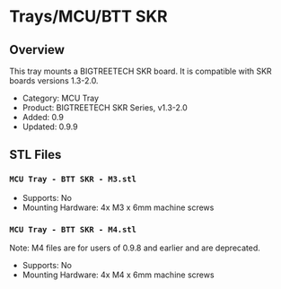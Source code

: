 # Trays/MCU/BTT SKR

## Overview

This tray mounts a BIGTREETECH SKR board. It is compatible with SKR boards versions 1.3-2.0.

- Category: MCU Tray
- Product: BIGTREETECH SKR Series, v1.3-2.0
- Added: 0.9
- Updated: 0.9.9

## STL Files

### `MCU Tray - BTT SKR - M3.stl`

- Supports: No
- Mounting Hardware: 4x M3 x 6mm machine screws

### `MCU Tray - BTT SKR - M4.stl`

Note: M4 files are for users of 0.9.8 and earlier and are deprecated.

- Supports: No
- Mounting Hardware: 4x M4 x 6mm machine screws